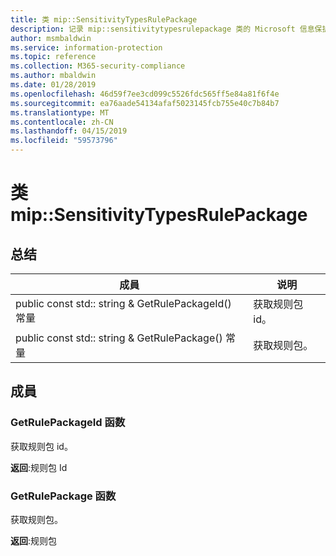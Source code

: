 ```yaml
---
title: 类 mip::SensitivityTypesRulePackage
description: 记录 mip::sensitivitytypesrulepackage 类的 Microsoft 信息保护 (MIP) SDK。
author: msmbaldwin
ms.service: information-protection
ms.topic: reference
ms.collection: M365-security-compliance
ms.author: mbaldwin
ms.date: 01/28/2019
ms.openlocfilehash: 46d59f7ee3cd099c5526fdc565ff5e84a81f6f4e
ms.sourcegitcommit: ea76aade54134afaf5023145fcb755e40c7b84b7
ms.translationtype: MT
ms.contentlocale: zh-CN
ms.lasthandoff: 04/15/2019
ms.locfileid: "59573796"
---
```

# <a name="class-mipsensitivitytypesrulepackage"></a>类 mip::SensitivityTypesRulePackage 
  
## <a name="summary"></a>总结
 成員                        | 说明                                
--------------------------------|---------------------------------------------
public const std:: string & GetRulePackageId() 常量  |  获取规则包 id。
public const std:: string & GetRulePackage() 常量  |  获取规则包。
  
## <a name="members"></a>成員
  
### <a name="getrulepackageid-function"></a>GetRulePackageId 函数
获取规则包 id。

  
**返回**:规则包 Id
  
### <a name="getrulepackage-function"></a>GetRulePackage 函数
获取规则包。

  
**返回**:规则包